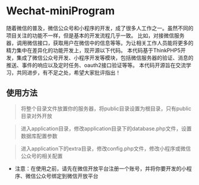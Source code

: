 ﻿Wechat-miniProgram
===============

随着微信的普及，微信公众号和小程序的开发，成了很多人工作之一。虽然不同的项目关注的功能不一样，但是基本的开发流程几乎一致。
比如，对接微信服务器，调用微信接口，获取用户在微信中的信息等等。为让相关工作人员能将更多的精力集中在差异化的功能开发上，现开源以下代码。
本代码基于ThinkPHP5开发，集成了微信公众号开发、小程序开发等模块，包括微信服务器的验证、消息的推送、事件的响应以及定时任务、oauth2接口验证等等。
本代码开源旨在交流学习，共同进步，有不足之处，希望大家批评指出！

## 使用方法

> 将整个目录文件放置你的服务器，将public目录设置为根目录，只有public目录对外开放

> 进入application目录，修改application目录下的database.php文件，设置数据库配置参数

> 进入application下的extra目录，修改config.php文件，修改小程序或微信公众号的相关配置

* 注意：在使用之前，请先在微信开放平台注册一个账号，并将你要开发的小程序、微信公众号绑定到微信开放平台


